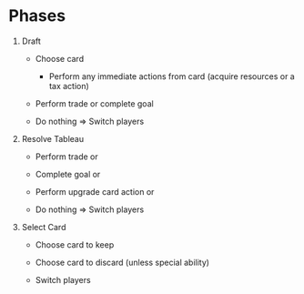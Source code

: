 # Phases

1. Draft

   - Choose card

     - Perform any immediate actions from card (acquire resources or a tax action)

   - Perform trade or complete goal

   - Do nothing => Switch players

2. Resolve Tableau

   - Perform trade or

   - Complete goal or

   - Perform upgrade card action or

   - Do nothing => Switch players

3. Select Card

   - Choose card to keep

   - Choose card to discard (unless special ability)

   - Switch players
